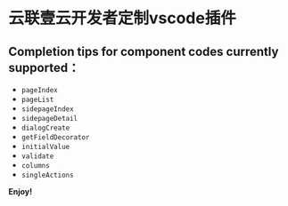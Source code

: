 # 云联壹云开发者定制vscode插件

## Completion tips for component codes currently supported：

* `pageIndex`
* `pageList`
* `sidepageIndex`
* `sidepageDetail`
* `dialogCreate`
* `getFieldDecorator`
* `initialValue`
* `validate`
* `columns`
* `singleActions`

**Enjoy!**
